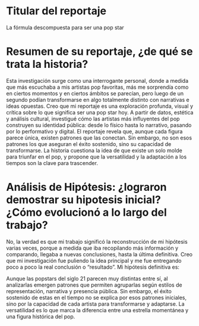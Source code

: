 # Titular del reportaje
La fórmula descompuesta para ser una pop star
# Resumen de su reportaje, ¿de qué se trata la historia?
Esta investigación surge como una interrogante personal, donde a medida que más escuchaba a mis artistas pop favoritas, más me sorprendía como en ciertos momentos y en ciertos ámbitos se parecían, pero luego de un segundo podían transformarse en algo totalmente distinto con narrativas e ideas opuestas. Creo que mi reportaje es una exploración profunda, visual y crítica sobre lo que significa ser una pop star hoy. A partir de datos, estética y análisis cultural, investigué cómo las artistas más influyentes del pop construyen su identidad pública: desde lo físico hasta lo narrativo, pasando por lo performativo y digital. El reportaje revela que, aunque cada figura parece única, existen patrones que las conectan. Sin embargo, no son esos patrones los que aseguran el éxito sostenido, sino su capacidad de transformarse. La historia cuestiona la idea de que existe un solo molde para triunfar en el pop, y propone que la versatilidad y la adaptación a los tiempos son la clave para trascender.

# Análisis de Hipótesis: ¿lograron demostrar su hipotesis inicial? ¿Cómo evolucionó a lo largo del trabajo?
No, la verdad es que mi trabajo significó la reconstrucción de mi hipótesis varias veces, porque a medida que iba recopilando más información y comparando, llegaba a nuevas conclusiones, hasta la última definitiva. Creo que mi investigación fue puliendo la idea principal y me fue entregando poco a poco la real conclusión o “resultado”. Mi hipótesis definitiva es:

Aunque las popstars del siglo 21 parecen muy distintas entre sí, al analizarlas emergen patrones que permiten agruparlas según estilos de representación, narrativa y presencia pública. Sin embargo, el éxito sostenido de estas en el tiempo no se explica por esos patrones iniciales, sino por la capacidad de cada artista para transformarse y adaptarse. La versatilidad es lo que marca la diferencia entre una estrella momentánea y una figura histórica del pop.

